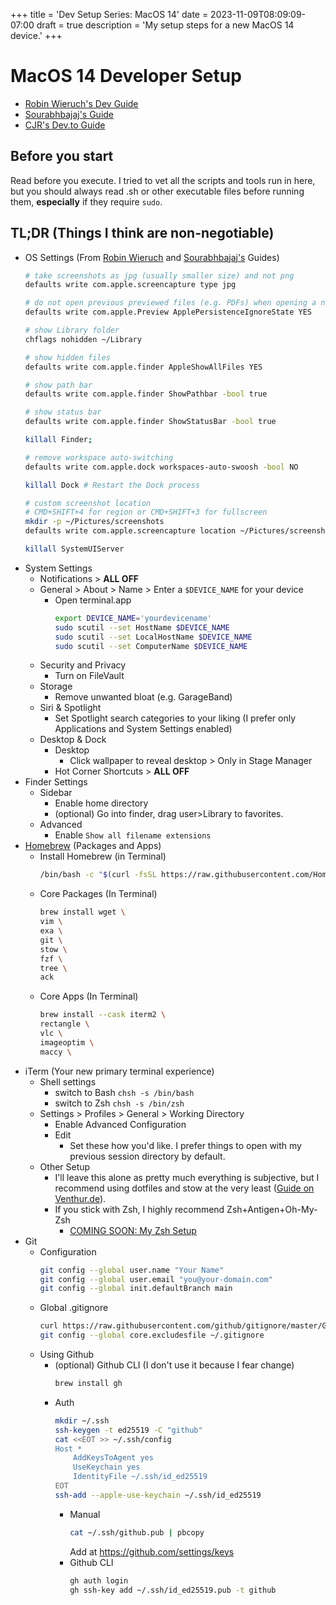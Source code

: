 +++
title = 'Dev Setup Series: MacOS 14'
date = 2023-11-09T08:09:09-07:00
draft = true
description = 'My setup steps for a new MacOS 14 device.'
+++

# MacOS 14 Developer Setup

* [Robin Wieruch's Dev Guide](https://www.robinwieruch.de/mac-setup-web-development/)
* [Sourabhbajaj's Guide](https://sourabhbajaj.com/mac-setup/)
* [CJR's Dev.to Guide](https://dev.to/w3cj/setting-up-a-mac-for-development-3g4c)

## Before you start
Read before you execute. I tried to vet all the scripts and tools run in here, but you should always read .sh or other executable files before running them, **especially** if they require `sudo`.

## TL;DR (Things I think are non-negotiable)
* OS Settings (From [Robin Wieruch](https://www.robinwieruch.de/mac-setup-web-development/) and [Sourabhbajaj's](https://sourabhbajaj.com/mac-setup/) Guides)
    ```bash
    # take screenshots as jpg (usually smaller size) and not png
    defaults write com.apple.screencapture type jpg

    # do not open previous previewed files (e.g. PDFs) when opening a new one
    defaults write com.apple.Preview ApplePersistenceIgnoreState YES

    # show Library folder
    chflags nohidden ~/Library

    # show hidden files
    defaults write com.apple.finder AppleShowAllFiles YES

    # show path bar
    defaults write com.apple.finder ShowPathbar -bool true

    # show status bar
    defaults write com.apple.finder ShowStatusBar -bool true

    killall Finder;
    
    # remove workspace auto-switching
    defaults write com.apple.dock workspaces-auto-swoosh -bool NO
    
    killall Dock # Restart the Dock process

    # custom screenshot location
    # CMD+SHIFT+4 for region or CMD+SHIFT+3 for fullscreen
    mkdir -p ~/Pictures/screenshots
    defaults write com.apple.screencapture location ~/Pictures/screenshots
    
    killall SystemUIServer
    ```
* System Settings
    * Notifications > **ALL OFF**
    * General > About > Name > Enter a `$DEVICE_NAME` for your device
        * Open terminal.app
            ```bash
            export DEVICE_NAME='yourdevicename'
            sudo scutil --set HostName $DEVICE_NAME
            sudo scutil --set LocalHostName $DEVICE_NAME
            sudo scutil --set ComputerName $DEVICE_NAME
            ```
    * Security and Privacy
        * Turn on FileVault
    * Storage
        * Remove unwanted bloat (e.g. GarageBand)
    * Siri & Spotlight
        * Set Spotlight search categories to your liking (I prefer only Applications and System Settings enabled)
    * Desktop & Dock
        * Desktop
            * Click wallpaper to reveal desktop > Only in Stage Manager
        * Hot Corner Shortcuts > **ALL OFF**
* Finder Settings
    * Sidebar
        * Enable home directory
        * (optional) Go into finder, drag user>Library to favorites.
    * Advanced
        * Enable `Show all filename extensions`
* [Homebrew](https://brew.sh/) (Packages and Apps)
    * Install Homebrew (in Terminal)
        ```bash
        /bin/bash -c "$(curl -fsSL https://raw.githubusercontent.com/Homebrew/install/HEAD/install.sh)"
        ```
    * Core Packages (In Terminal)
        ```bash
        brew install wget \
        vim \
        exa \
        git \
        stow \
        fzf \
        tree \
        ack
        ```
    * Core Apps (In Terminal)
        ```bash
        brew install --cask iterm2 \
        rectangle \
        vlc \
        imageoptim \
        maccy \
        ```
* iTerm (Your new primary terminal experience)
    * Shell settings
        * switch to Bash `chsh -s /bin/bash`
        * switch to Zsh `chsh -s /bin/zsh`
    * Settings > Profiles > General > Working Directory
        * Enable Advanced Configuration
        * Edit
            * Set these how you'd like. I prefer things to open with my previous session directory by default.
    * Other Setup
        * I'll leave this alone as pretty much everything is subjective, but I recommend using dotfiles and stow at the very least ([Guide on Venthur.de](https://venthur.de/2021-12-19-managing-dotfiles-with-stow.html)).
        * If you stick with Zsh, I highly recommend Zsh+Antigen+Oh-My-Zsh
            * [COMING SOON: My Zsh Setup](../dev_setup_series/zsh.md)
* Git
    * Configuration
        ```bash
        git config --global user.name "Your Name"
        git config --global user.email "you@your-domain.com"
        git config --global init.defaultBranch main
        ```
    * Global .gitignore
        ```bash
        curl https://raw.githubusercontent.com/github/gitignore/master/Global/macOS.gitignore -o ~/.gitignore
        git config --global core.excludesfile ~/.gitignore
        ```
    * Using Github
        * (optional) Github CLI (I don't use it because I fear change)
            ```bash
            brew install gh
            ```
        * Auth
            ```bash
            mkdir ~/.ssh
            ssh-keygen -t ed25519 -C "github"
            cat <<EOT >> ~/.ssh/config
            Host *
                AddKeysToAgent yes
                UseKeychain yes
                IdentityFile ~/.ssh/id_ed25519
            EOT
            ssh-add --apple-use-keychain ~/.ssh/id_ed25519
            ```
            * Manual
                ```bash
                cat ~/.ssh/github.pub | pbcopy
                ```
                Add at https://github.com/settings/keys
            * Github CLI
                ```bash
                gh auth login
                gh ssh-key add ~/.ssh/id_ed25519.pub -t github
                ```
